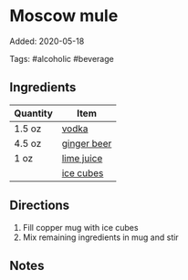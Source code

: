 # Moscow mule

Added: 2020-05-18

Tags: #alcoholic #beverage

## Ingredients

| Quantity | Item                                          |
| -------- | --------------------------------------------- |
| 1.5 oz   | [vodka](../_ingredients/vodka.md)             |
| 4.5 oz   | [ginger beer](../_ingredients/ginger-beer.md) |
| 1 oz     | [lime juice](../_ingredients/lime%20juice.md) |
|          | [ice cubes](../_ingredients/ice-cubes.md)     |

## Directions

1. Fill copper mug with ice cubes
2. Mix remaining ingredients in mug and stir

## Notes

[^1]: Ginger beer can be substituted with ginger ale, although it is not as sharp
